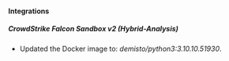 #### Integrations
##### CrowdStrike Falcon Sandbox v2 (Hybrid-Analysis)
- Updated the Docker image to: *demisto/python3:3.10.10.51930*.
